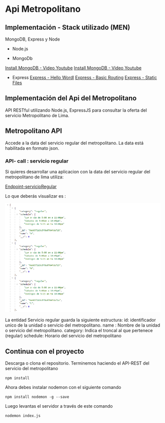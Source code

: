 # Api Metropolitano

## Implementación - Stack utilizado (MEN)

MongoDB, Express y Node

- Node.js

- MongoDb  

[Install MongoDB - Video Youtube](https://www.youtube.com/watch?v=Zmq8LcPaJjo&t=9s)
[Install MongoDB - Video Youtube](https://www.youtube.com/watch?v=lgrYE77pf1s&t=511s)

- Express
[Express - Hello Wordl](http://expressjs.com/en/starter/hello-world.html)
[Express - Basic Routing](http://expressjs.com/en/starter/basic-routing.html)
[Express - Static Files](http://expressjs.com/en/starter/static-files.html)

## Implementación del Api del Metropolitano
 
 API RESTful utilizando Node.js, ExpressJS  para consultar la oferta del servicio Metropolitano de Lima.

## Metropolitano API

Accede a la data del servicio regular del metropolitano. La data está habilitada en formato json.

### API- call : servicio regular 

Si quieres desarrollar una aplicacion con la data del servicio regular del metropolitano de lima utiliza:

[Endpoint-servicioRegular](https://metropolitanoapi.herokuapp.com/metropolitano/regular)

Lo que deberás visualizar es :

![regular](/assets/regular.png)

La entidad Servicio regular guarda la siguiente estructura:
id: identificador unico de la unidad o servicio del metropolitano.
name : Nombre de la unidad o servicio del metropolitano.
category: Indica el troncal al que pertenece (regular)
schedule: Horario del servicio del metropolitano


## Continua con el proyecto

Descarga o clona el repositorio. Terminemos haciendo el API-REST del servicio del metropolitano


```
npm install
```

Ahora debes instalar nodemon con el siguiente comando

```
npm install nodemon -g --save
```

Luego levantas el servidor a través de este comando

```
nodemon index.js
```

